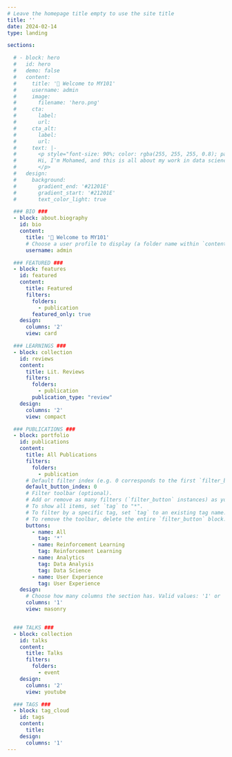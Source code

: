 ```yaml
---
# Leave the homepage title empty to use the site title
title: ''
date: 2024-02-14
type: landing

sections:

  # - block: hero
  #   id: hero
  #   demo: false
  #   content:
  #     title: '👋 Welcome to MY101'
  #     username: admin
  #     image:
  #       filename: 'hero.png'
  #     cta:
  #       label: 
  #       url: 
  #     cta_alt:
  #       label: 
  #       url: 
  #     text: |-
  #       <p style="font-size: 90%; color: rgba(255, 255, 255, 0.8); padding-top: 1rem;">
  #       Hi, I'm Mohamed, and this is all about my work in data science and research. I'm curious about how data can help us understand our world better and, more importantly, the world inside us (the brain).
  #       </p>
  #   design:
  #     background:
  #       gradient_end: '#21201E'
  #       gradient_start: '#21201E'
  #       text_color_light: true

  ### BIO ###
  - block: about.biography
    id: bio
    content:
      title: '👋 Welcome to MY101'
      # Choose a user profile to display (a folder name within `content/authors/`)
      username: admin

  ### FEATURED ###
  - block: features
    id: featured
    content:
      title: Featured
      filters:
        folders:
          - publication
        featured_only: true
    design:
      columns: '2'
      view: card

  ### LEARNINGS ###
  - block: collection
    id: reviews
    content:
      title: Lit. Reviews
      filters:
        folders:
          - publication
        publication_type: "review"
    design:
      columns: '2'
      view: compact

  ### PUBLICATIONS ###
  - block: portfolio
    id: publications
    content:
      title: All Publications
      filters:
        folders:
          - publication
      # Default filter index (e.g. 0 corresponds to the first `filter_button` instance below).
      default_button_index: 0
      # Filter toolbar (optional).
      # Add or remove as many filters (`filter_button` instances) as you like.
      # To show all items, set `tag` to "*".
      # To filter by a specific tag, set `tag` to an existing tag name.
      # To remove the toolbar, delete the entire `filter_button` block.
      buttons:
        - name: All
          tag: '*'
        - name: Reinforcement Learning
          tag: Reinforcement Learning
        - name: Analytics
          tag: Data Analysis
          tag: Data Science 
        - name: User Experience
          tag: User Experience
    design:
      # Choose how many columns the section has. Valid values: '1' or '2'.
      columns: '1'
      view: masonry


  ### TALKS ### 
  - block: collection
    id: talks
    content: 
      title: Talks
      filters: 
        folders: 
          - event
    design: 
      columns: '2'
      view: youtube

  ### TAGS ###
  - block: tag_cloud
    id: tags
    content:
      title: 
    design:
      columns: '1'
---
```

